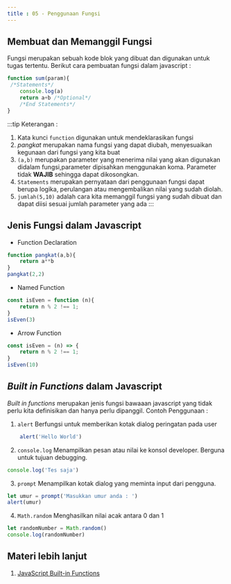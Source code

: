 ```yaml
---
title : 05 - Penggunaan Fungsi
---
```


## Membuat dan Memanggil Fungsi
Fungsi merupakan sebuah kode blok yang dibuat dan digunakan untuk tugas tertentu. Berikut cara pembuatan fungsi dalam javascript :
```javascript
function sum(param){
 /*Statements*/
    console.log(a)
    return a+b /*Optional*/
    /*End Statements*/
}
```
:::tip Keterangan :
1. Kata kunci `function` digunakan untuk mendeklarasikan fungsi
2. *pangkat* merupakan nama fungsi yang dapat diubah, menyesuaikan kegunaan dari fungsi yang kita buat
3. `(a,b)` merupakan parameter yang menerima nilai yang akan digunakan didalam fungsi,parameter dipisahkan menggunakan koma. Parameter tidak **WAJIB** sehingga dapat dikosongkan.
4. `Statements` merupakan pernyataan dari penggunaan fungsi dapat berupa logika, perulangan atau mengembalikan nilai yang sudah diolah.
5. `jumlah(5,10)` adalah cara kita memanggil fungsi yang sudah dibuat dan dapat diisi sesuai jumlah parameter yang ada
:::
## Jenis Fungsi dalam Javascript
- Function Declaration
```javascript
function pangkat(a,b){
    return a**b
}
pangkat(2,2)
```
- Named Function
```javascript
const isEven = function (n){
    return n % 2 !== 1;
}
isEven(3)
```
- Arrow Function
```javascript
const isEven = (n) => {
    return n % 2 !== 1;
}
isEven(10)
```
## *Built in Functions* dalam Javascript
*Built in functions* merupakan jenis fungsi bawaaan javascript yang tidak perlu kita definisikan dan hanya perlu dipanggil. Contoh Penggunaan :
1. `alert`
Berfungsi untuk memberikan kotak dialog peringatan pada user
```javascript
    alert('Hello World')
```
2. `console.log`
Menampilkan pesan atau nilai ke konsol developer. Berguna untuk tujuan debugging.
 ```javascript
console.log('Tes saja')
```  
3. `prompt`
Menampilkan kotak dialog yang meminta input dari pengguna.
```javascript
let umur = prompt('Masukkan umur anda : ')
alert(umur)
```
4. `Math.random`
Menghasilkan nilai acak antara 0 dan 1
```javascript
let randomNumber = Math.random()
console.log(randomNumber)
```

## Materi lebih lanjut 
1. [JavaScript Built-in Functions](https://www.tutorialspoint.com/javascript/javascript_builtin_functions.htm)